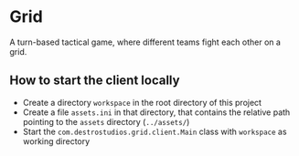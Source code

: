 # Grid
A turn-based tactical game, where different teams fight each other on a grid.

## How to start the client locally
- Create a directory `workspace` in the root directory of this project
- Create a file `assets.ini` in that directory, that contains the relative path pointing to the `assets` directory (`../assets/`)
- Start the `com.destrostudios.grid.client.Main` class with `workspace` as working directory